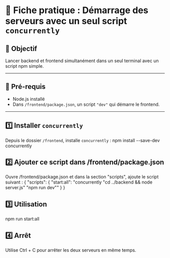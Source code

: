 # 📝 Fiche pratique : Démarrage des serveurs avec un seul script `concurrently`

## 🎯 Objectif

Lancer backend et frontend simultanément dans un seul terminal avec un script npm simple.

---

## 🚀 Pré-requis

- Node.js installé  
- Dans `/frontend/package.json`, un script `"dev"` qui démarre le frontend.

---

## 1️⃣ Installer `concurrently`

Depuis le dossier `/frontend`, installe `concurrently` :
npm install --save-dev concurrently


## 2️⃣ Ajouter ce script dans /frontend/package.json
Ouvre /frontend/package.json et dans la section "scripts", ajoute le script suivant :
{
  "scripts": {
    "start:all": "concurrently \"cd ../backend && node server.js\" \"npm run dev\""
  }
}

## 3️⃣ Utilisation
npm run start:all

## 4️⃣ Arrêt
Utilise Ctrl + C pour arrêter les deux serveurs en même temps.
